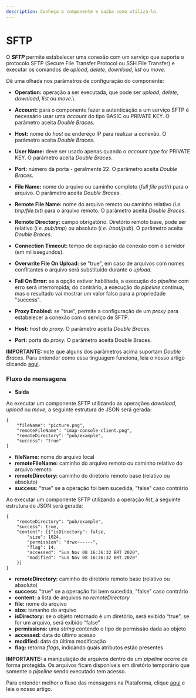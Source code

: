```yaml
---
description: Conheça o componente e saiba como utilizá-lo.
---
```


# SFTP

O _**SFTP**_ permite estabelecer uma conexão com um serviço que suporte o protocolo SFTP (Secure File Transfer Protocol ou SSH File Transfer) e executar os comandos de _upload_, _delete_, _download_, _list_ ou _move_.

Dê uma olhada nos parâmetros de configuração do componente:

* **Operation:** operação a ser executada, que pode ser _upload_, _delete_, _download_, _list_ ou _move._\

* **Account:** para o componente fazer a autenticação a um serviço SFTP é necessário usar uma _account_ do tipo BASIC ou PRIVATE KEY. O parâmetro aceita _Double Braces_.
* **Host:** nome do _host_ ou endereço IP para realizar a conexão. O parâmetro aceita _Double Braces_.
* **User Name:** deve ser usado apenas quando o _account type_ for PRIVATE KEY. O parâmetro aceita _Double Braces_.
* **Port:** número da porta - geralmente 22. O parâmetro aceita _Double Braces_.
* **File Name:** nome do arquivo ou caminho completo (_full file path_) para o arquivo. O parâmetro aceita _Double Braces_.
* **Remote File Name:** nome do arquivo remoto ou caminho relativo (_i.e. tmp/file.txt_) para o arquivo remoto. O parâmetro aceita _Double Braces_.
* **Remote Directory:** campo obrigatório. Diretório remoto base, pode ser relativo (_i.e. pub/tmp_) ou absoluto (_i.e. /root/pub_). O parâmetro aceita _Double Braces_.
* **Connection Timeout:** tempo de expiração da conexão com o servidor (em milissegundos).
* **Overwrite File On Upload:** se "true", em caso de arquivos com nomes conflitantes o arquivo será substituído durante o _upload._
* **Fail On Error:** se a opção estiver habilitada, a execução do _pipeline_ com erro será interrompida; do contrário, a execução do _pipeline_ continua, mas o resultado vai mostrar um valor falso para a propriedade "success".
* **Proxy Enabled:** se "true", permite a configuração de um _proxy_ para estabelecer a conexão com o serviço de SFTP.
* **Host:** _host_ do _proxy._ O parâmetro aceita _Double Braces_.
* **Port:** porta do _proxy._ O parâmetro aceita Double Braces.

**IMPORTANTE:** note que alguns dos parâmetros acima suportam _Double Braces_. Para entender como essa linguagem funciona, leia o nosso artigo clicando [aqui](../../build/funcoes-double-braces/double-braces-e-entrada-de-dados.md).

### **Fluxo de mensagens** <a href="#fluxo-de-mensagens" id="fluxo-de-mensagens"></a>

* **Saída**

Ao executar um componente SFTP utilizando as operações _download, upload_ ou _move_, a seguinte estrutura de JSON será gerada:

```
{
    "fileName": "picture.png",
    "remoteFileName": "imap-console-client.png",
    "remoteDirectory": "pub/example",
    "success": "true"
}
```

* **fileName:** nome do arquivo local
* **remoteFileName:** caminho do arquivo remoto ou caminho relativo do arquivo remoto
* **remoteDirectory:** caminho do diretório remoto base (relativo ou absoluto)
* **success:** "true" se a operação foi bem sucedida, "false" caso contrário

Ao executar um componente SFTP utilizando a operação _list_, a seguinte estrutura de JSON será gerada:

```
{
    "remoteDirectory": "pub/example",
    "success": true,
    "content": [{"isDirectory": false,
        "size": 1024,
        "permission": "drwx------",
        "flag": 14,
        "accessed": "Sun Nov 08 16:36:32 BRT 2020",
        "modified": "Sun Nov 08 16:36:32 BRT 2020"
    }]
}
```

* **remoteDirectory:** caminho do diretório remoto base (relativo ou absoluto)
* **success:** "true" se a operação foi bem sucedida, "false" caso contrário
* **content:** a lista de arquivos no _remoteDirectory_
* **file:** nome do arquivo
* **size:** tamanho do arquivo
* **isDirectory:** se o objeto retornado é um diretório, será exibido “true”; se for um arquivo, será exibido “false”
* **permissions:** uma _string_ contendo o tipo de permissão dada ao objeto
* **accessed:** data do último acesso
* **modified:** data da última modificação
* **flag:** retorna _flags_, indicando quais atributos estão presentes

**IMPORTANTE:** a manipulação de arquivos dentro de um _pipeline_ ocorre de forma protegida. Os arquivos ficam disponíveis em diretório temporário que somente o _pipeline_ sendo executado tem acesso.

Para entender melhor o fluxo das mensagens na Plataforma, clique [aqui](../../build/pipelines/processamento-de-mensagens.md) e leia o nosso artigo.
